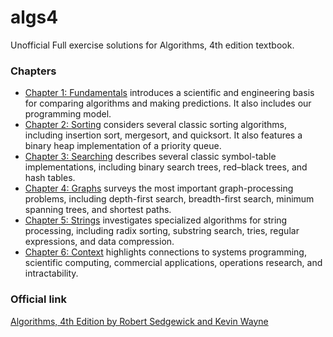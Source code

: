 # algs4
Unofficial Full exercise solutions for Algorithms, 4th edition textbook.

### Chapters
* [Chapter 1: Fundamentals](Chapter%201) introduces a scientific and engineering basis for comparing algorithms and making predictions. It also includes our programming model.
* [Chapter 2: Sorting](Chapter%202) considers several classic sorting algorithms, including insertion sort, mergesort, and quicksort. It also features a binary heap implementation of a priority queue.
* [Chapter 3: Searching](Chapter%203) describes several classic symbol-table implementations, including binary search trees, red–black trees, and hash tables.
* [Chapter 4: Graphs](Chapter%204) surveys the most important graph-processing problems, including depth-first search, breadth-first search, minimum spanning trees, and shortest paths.
* [Chapter 5: Strings](Chapter%205) investigates specialized algorithms for string processing, including radix sorting, substring search, tries, regular expressions, and data compression.
* [Chapter 6: Context](Chapter%206.md) highlights connections to systems programming, scientific computing, commercial applications, operations research, and intractability.

### Official link
[Algorithms, 4th Edition by Robert Sedgewick and Kevin Wayne](http://algs4.cs.princeton.edu/home/)
